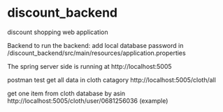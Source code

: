 # discount_backend
discount shopping web application

Backend
to run the backend:
add local database password in /discount_backend/src/main/resources/application.properties

The spring server side is running at http://localhost:5005

postman test
get all data in cloth catagory
http://localhost:5005/cloth/all

get one item from cloth database by asin
http://localhost:5005/cloth/user/0681256036 (example)
